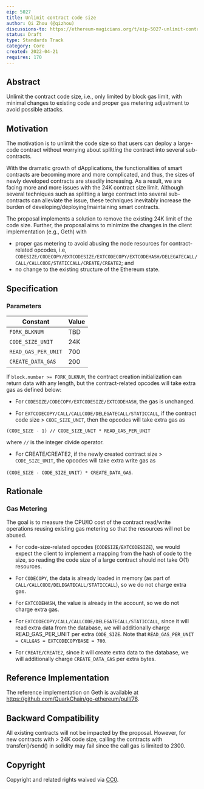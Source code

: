 ```yaml
---
eip: 5027
title: Unlimit contract code size
author: Qi Zhou (@qizhou)
discussions-to: https://ethereum-magicians.org/t/eip-5027-unlimit-contract-code-size/9010
status: Draft
type: Standards Track
category: Core
created: 2022-04-21
requires: 170
---
```



## Abstract

Unlimit the contract code size, i.e., only limited by block gas limit, with minimal changes to existing code and proper gas metering adjustment to avoid possible attacks.


## Motivation

The motivation is to unlimit the code size so that users can deploy a large-code contract without worrying about splitting the contract into several sub-contracts.

With the dramatic growth of dApplications, the functionalities of smart contracts are becoming more and more complicated, and thus, the sizes of newly developed contracts are steadily increasing.  As a result, we are facing more and more issues with the 24K contract size limit.  Although several techniques such as splitting a large contract into several sub-contracts can alleviate the issue, these techniques inevitably increase the burden of developing/deploying/maintaining smart contracts.

The proposal implements a solution to remove the existing 24K limit of the code size.  Further, the proposal aims to minimize the changes in the client implementation (e.g., Geth) with
- proper gas metering to avoid abusing the node resources for contract-related opcodes, i.e, `CODESIZE/CODECOPY/EXTCODESIZE/EXTCODECOPY/EXTCODEHASH/DELEGATECALL/CALL/CALLCODE/STATICCALL/CREATE/CREATE2`; and
- no change to the existing structure of the Ethereum state.


## Specification

### Parameters

| Constant                  | Value            |
| ------------------------- | ---------------- |
| `FORK_BLKNUM`             | TBD              |
| `CODE_SIZE_UNIT`          | 24K              |
| `READ_GAS_PER_UNIT`       | 700              |
| `CREATE_DATA_GAS`         | 200              |

If `block.number >= FORK_BLKNUM`, the contract creation initialization can return data with any length, but the contract-related opcodes will take extra gas as defined below:

- For `CODESIZE/CODECOPY/EXTCODESIZE/EXTCODEHASH`, the gas is unchanged.

- For `EXTCODECOPY/CALL/CALLCODE/DELEGATECALL/STATICCALL`, if the contract code size > `CODE_SIZE_UNIT`, then the opcodes will take extra gas as

```
(CODE_SIZE - 1) // CODE_SIZE_UNIT * READ_GAS_PER_UNIT
```

where `//` is the integer divide operator.

- For CREATE/CREATE2, if the newly created contract size > `CODE_SIZE_UNIT`, the opcodes will take extra write gas as

`(CODE_SIZE - CODE_SIZE_UNIT) * CREATE_DATA_GAS`.

## Rationale

### Gas Metering
The goal is to measure the CPU/IO cost of the contract read/write operations reusing existing gas metering so that the resources will not be abused.

- For code-size-related opcodes (`CODESIZE/EXTCODESIZE`), we would expect the client to implement a mapping from the hash of code to the size, so reading the code size of a large contract should not take O(1) resources.

- For `CODECOPY`, the data is already loaded in memory (as part of `CALL/CALLCODE/DELEGATECALL/STATICCALL`), so we do not charge extra gas.

- For `EXTCODEHASH`, the value is already in the account, so we do not charge extra gas.

- For `EXTCODECOPY/CALL/CALLCODE/DELEGATECALL/STATICCALL`, since it will read extra data from the database, we will additionally charge READ_GAS_PER_UNIT per extra `CODE_SIZE`. Note that `READ_GAS_PER_UNIT = CALLGAS = EXTCODECOPYBASE = 700`.

- For `CREATE/CREATE2`, since it will create extra data to the database, we will additionally charge `CREATE_DATA_GAS` per extra bytes.

## Reference Implementation

The reference implementation on Geth is available at https://github.com/QuarkChain/go-ethereum/pull/76.

## Backward Compatibility

All existing contracts will not be impacted by the proposal.  However, for new contracts with > 24K code size, calling the contracts with transfer()/send() in solidity may fail since the call gas is limited to 2300.

## Copyright

Copyright and related rights waived via [CC0](https://creativecommons.org/publicdomain/zero/1.0/).


